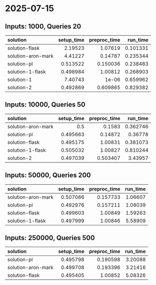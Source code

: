 # 2025-07-15

## Inputs: 1000, Queries 20

| solution           |   setup_time |   preproc_time |   run_time |
|:-------------------|-------------:|---------------:|-----------:|
| solution-flask     |     2.19523  |       1.07619  |   0.101331 |
| solution-aron-mark |     4.41227  |       0.14787  |   0.235344 |
| solution-pl        |     0.513522 |       0.150036 |   0.238483 |
| solution-1-flask   |     0.498984 |       1.00812  |   0.268903 |
| solution-1         |     7.40743  |       1e-06    |   0.659962 |
| solution-2         |     0.492869 |       0.609865 |   0.829382 |

## Inputs: 10000, Queries 50

| solution           |   setup_time |   preproc_time |   run_time |
|:-------------------|-------------:|---------------:|-----------:|
| solution-aron-mark |     0.5      |       0.1583   |   0.362746 |
| solution-pl        |     0.495663 |       0.14872  |   0.36778  |
| solution-flask     |     0.495175 |       1.00831  |   0.381073 |
| solution-1-flask   |     0.505032 |       1.00827  |   0.810244 |
| solution-2         |     0.497039 |       0.503407 |   3.43957  |

## Inputs: 50000, Queries 200

| solution           |   setup_time |   preproc_time |   run_time |
|:-------------------|-------------:|---------------:|-----------:|
| solution-aron-mark |     0.507066 |       0.157733 |    1.06607 |
| solution-pl        |     0.492976 |       0.157211 |    1.08039 |
| solution-flask     |     0.499603 |       1.00849  |    1.59263 |
| solution-1-flask   |     0.497999 |       1.00846  |    5.58909 |

## Inputs: 250000, Queries 500

| solution           |   setup_time |   preproc_time |   run_time |
|:-------------------|-------------:|---------------:|-----------:|
| solution-pl        |     0.495798 |       0.190598 |    3.20088 |
| solution-aron-mark |     0.499708 |       0.193396 |    3.21416 |
| solution-flask     |     0.495405 |       1.00852  |    5.08326 |